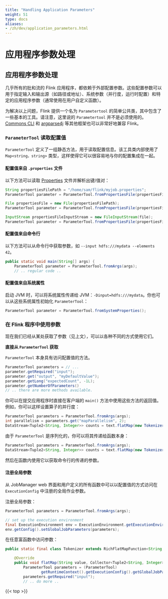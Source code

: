 ```yaml
---
title: "Handling Application Parameters"
weight: 51
type: docs
aliases:
- /zh/dev/application_parameters.html
---
```

<!--
Licensed to the Apache Software Foundation (ASF) under one
or more contributor license agreements.  See the NOTICE file
distributed with this work for additional information
regarding copyright ownership.  The ASF licenses this file
to you under the Apache License, Version 2.0 (the
"License"); you may not use this file except in compliance
with the License.  You may obtain a copy of the License at

  http://www.apache.org/licenses/LICENSE-2.0

Unless required by applicable law or agreed to in writing,
software distributed under the License is distributed on an
"AS IS" BASIS, WITHOUT WARRANTIES OR CONDITIONS OF ANY
KIND, either express or implied.  See the License for the
specific language governing permissions and limitations
under the License.
-->

# 应用程序参数处理

应用程序参数处理
-------------------------------
几乎所有的批和流的 Flink 应用程序，都依赖于外部配置参数。这些配置参数可以用于指定输入和输出源（如路径或地址）、系统参数（并行度，运行时配置）和特定的应用程序参数（通常使用在用户自定义函数）。

为解决以上问题，Flink 提供一个名为 `Parametertool` 的简单公共类，其中包含了一些基本的工具。请注意，这里说的 `Parametertool` 并不是必须使用的。[Commons CLI](https://commons.apache.org/proper/commons-cli/) 和 [argparse4j](http://argparse4j.sourceforge.net/) 等其他框架也可以非常好地兼容 Flink。

### `ParameterTool` 读取配置值

`ParameterTool` 定义了一组静态方法，用于读取配置信息。该工具类内部使用了 `Map<string，string>` 类型，这样使得它可以很容易地与你的配置集成在一起。


#### 配置值来自 `.properties` 文件

以下方法可以读取 [Properties](https://docs.oracle.com/javase/tutorial/essential/environment/properties.html) 文件并解析出键/值对：

```java
String propertiesFilePath = "/home/sam/flink/myjob.properties";
ParameterTool parameter = ParameterTool.fromPropertiesFile(propertiesFilePath);

File propertiesFile = new File(propertiesFilePath);
ParameterTool parameter = ParameterTool.fromPropertiesFile(propertiesFile);

InputStream propertiesFileInputStream = new FileInputStream(file);
ParameterTool parameter = ParameterTool.fromPropertiesFile(propertiesFileInputStream);
```

#### 配置值来自命令行

以下方法可以从命令行中获取参数，如 `--input hdfs:///mydata --elements 42`。

```java
public static void main(String[] args) {
    ParameterTool parameter = ParameterTool.fromArgs(args);
    // .. regular code ..
```


#### 配置值来自系统属性

启动 JVM 时，可以将系统属性传递给 JVM：`-Dinput=hdfs:///mydata`。你也可以从这些系统属性初始化 `ParameterTool`：

```java
ParameterTool parameter = ParameterTool.fromSystemProperties();
```

### 在 Flink 程序中使用参数

现在我们已经从某处获取了参数（见上文），可以以各种不同的方式使用它们。

**直接从 `ParameterTool` 获取**

`ParameterTool` 本身具有访问配置值的方法。

```java
ParameterTool parameters = // ...
parameter.getRequired("input");
parameter.get("output", "myDefaultValue");
parameter.getLong("expectedCount", -1L);
parameter.getNumberOfParameters()
// .. there are more methods available.
```

你可以在提交应用程序时直接在客户端的 `main()` 方法中使用这些方法的返回值。例如，你可以这样设置算子的并行度：

```java
ParameterTool parameters = ParameterTool.fromArgs(args);
int parallelism = parameters.get("mapParallelism", 2);
DataStream<Tuple2<String, Integer>> counts = text.flatMap(new Tokenizer()).setParallelism(parallelism);
```

由于 `ParameterTool` 是序列化的，你可以将其传递给函数本身：

```java
ParameterTool parameters = ParameterTool.fromArgs(args);
DataStream<Tuple2<String, Integer>> counts = text.flatMap(new Tokenizer(parameters));
```

然后在函数内使用它以获取命令行的传递的参数。

#### 注册全局参数

从 JobManager web 界面和用户定义的所有函数中可以以配置值的方式访问在 `ExecutionConfig` 中注册的全局作业参数。

注册全局参数：

```java
ParameterTool parameters = ParameterTool.fromArgs(args);

// set up the execution environment
final ExecutionEnvironment env = ExecutionEnvironment.getExecutionEnvironment();
env.getConfig().setGlobalJobParameters(parameters);
```
在任意富函数中访问参数：

```java
public static final class Tokenizer extends RichFlatMapFunction<String, Tuple2<String, Integer>> {

    @Override
    public void flatMap(String value, Collector<Tuple2<String, Integer>> out) {
        ParameterTool parameters = (ParameterTool)
                getRuntimeContext().getExecutionConfig().getGlobalJobParameters();
        parameters.getRequired("input");
        // .. do more ..
```

{{< top >}}
